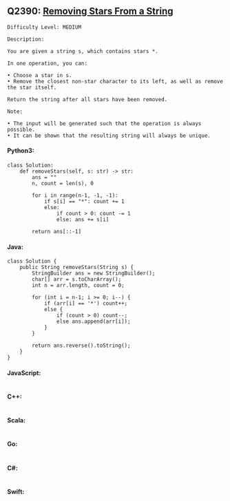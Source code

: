 ## Q2390: [Removing Stars From a String](https://leetcode.com/problems/removing-stars-from-a-string/)

```
Difficulty Level: MEDIUM
```

```
Description:

You are given a string s, which contains stars *.

In one operation, you can:

• Choose a star in s.
• Remove the closest non-star character to its left, as well as remove the star itself.

Return the string after all stars have been removed.

Note:

• The input will be generated such that the operation is always possible.
• It can be shown that the resulting string will always be unique.
```

#### Python3:

```
class Solution:
    def removeStars(self, s: str) -> str:
        ans = ""
        n, count = len(s), 0

        for i in range(n-1, -1, -1):
            if s[i] == "*": count += 1
            else:
                if count > 0: count -= 1
                else: ans += s[i]

        return ans[::-1]
```

#### Java:

```
class Solution {
    public String removeStars(String s) {
        StringBuilder ans = new StringBuilder();
        char[] arr = s.toCharArray();
        int n = arr.length, count = 0;

        for (int i = n-1; i >= 0; i--) {
            if (arr[i] == '*') count++;
            else {
                if (count > 0) count--;
                else ans.append(arr[i]);
            }
        }

        return ans.reverse().toString();
    }
}
```

#### JavaScript:

```

```

#### C++:

```

```

#### Scala:

```

```

#### Go:

```

```

#### C#:

```

```

#### Swift:

```

```